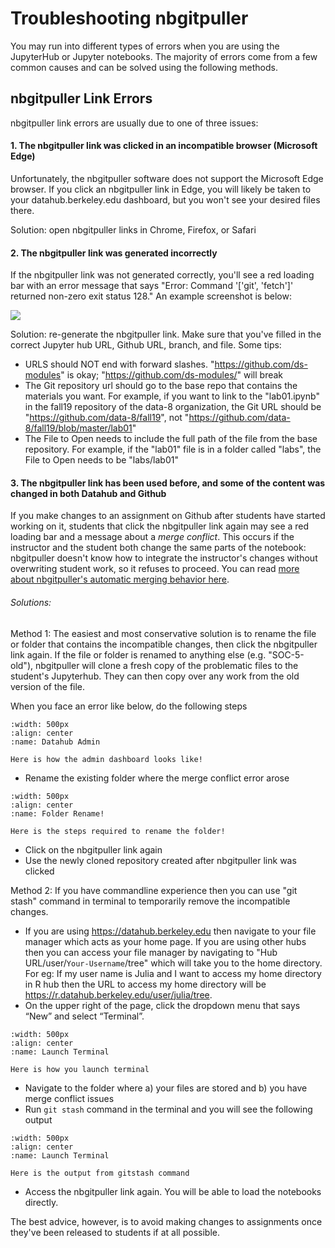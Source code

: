 # Troubleshooting nbgitpuller

You may run into different types of errors when you are using the JupyterHub or Jupyter notebooks. The majority of errors come from a few common causes and can be solved using the following methods.

## nbgitpuller Link Errors

nbgitpuller link errors are usually due to one of three issues:

#### 1. The nbgitpuller link was clicked in an incompatible browser (Microsoft Edge)
Unfortunately, the nbgitpuller software does not support the Microsoft Edge browser. If you click an nbgitpuller link in Edge, you will likely be taken to your datahub.berkeley.edu dashboard, but you won't see your desired files there. 

Solution: open nbgitpuller links in Chrome, Firefox, or Safari

#### 2. The nbgitpuller link was generated incorrectly
If the nbgitpuller link was not generated correctly, you'll see a red loading bar with an error message that says "Error: Command '['git', 'fetch']' returned non-zero exit status 128." An example screenshot is below:

![](../../assets/broken-nbgitpuller-link.png)

Solution: re-generate the nbgitpuller link. Make sure that you've filled in the correct Jupyter hub URL, Github URL, branch, and file. Some tips:
* URLS should NOT end with forward slashes. "https://github.com/ds-modules" is okay; "https://github.com/ds-modules/" will break
* The Git repository url should go to the base repo that contains the materials you want. For example, if you want to link to the "lab01.ipynb" in the fall19 repository of the data-8 organization, the Git URL should be "https://github.com/data-8/fall19", not "https://github.com/data-8/fall19/blob/master/lab01"
* The File to Open needs to include the full path of the file from the base repository. For example, if the "lab01" file is in a folder called "labs", the File to Open needs to be "labs/lab01"

#### 3. The nbgitpuller link has been used before, and some of the content was changed in both Datahub and Github
If you make changes to an assignment on Github after students have started working on it, students that click the nbgitpuller link again may see a red loading bar and a message about a *merge conflict*. This occurs if the instructor and the student both change the same parts of the notebook: nbgitpuller doesn't know how to integrate the instructor's changes without overwriting student work, so it refuses to proceed. You can read [more about nbgitpuller's automatic merging behavior here](https://jupyterhub.github.io/nbgitpuller/topic/automatic-merging.html).

###### Solutions:

Method 1: The easiest and most conservative solution is to rename the file or folder that contains the incompatible changes, then click the nbgitpuller link again. If the file or folder is renamed to anything else (e.g. "SOC-5-old"), nbgitpuller will clone a fresh copy of the problematic files to the student's Jupyterhub. They can then copy over any work from the old version of the file.

When you face an error like below, do the following steps
```{figure} ../../images/mergeconflict.png
:width: 500px
:align: center
:name: Datahub Admin

Here is how the admin dashboard looks like!
```

- Rename the existing folder where the merge conflict error arose
```{figure} ../../images/tshoot.PNG
:width: 500px
:align: center
:name: Folder Rename!

Here is the steps required to rename the folder!
```
- Click on the nbgitpuller link again
- Use the newly cloned repository created after nbgitpuller link was clicked

Method 2: If you have commandline experience then you can use "git stash" command in terminal to temporarily remove the incompatible changes.
 
- If you are using https://datahub.berkeley.edu then navigate to your file manager which acts as your home page. If you are using other hubs then you can access your file manager by navigating to "Hub URL/user/`Your-Username`/tree" which will take you to the home directory. For eg: If my user name is Julia and I want to access my home directory in R hub then the URL to access my home directory will be https://r.datahub.berkeley.edu/user/julia/tree.
- On the upper right of the page, click the dropdown menu that says “New” and select “Terminal”.

```{figure} ../../assets/terminal.png
:width: 500px
:align: center
:name: Launch Terminal

Here is how you launch terminal
```

- Navigate to the folder where a) your files are stored and b) you have merge conflict issues
- Run `git stash` command in the terminal and you will see the following output

```{figure} ../../assets/gitstash.png
:width: 500px
:align: center
:name: Launch Terminal

Here is the output from gitstash command
```
- Access the nbgitpuller link again. You will be able to load the notebooks directly.

The best advice, however, is to avoid making changes to assignments once they've been released to students if at all possible.